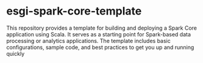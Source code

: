 # esgi-spark-core-template
This repository provides a template for building and deploying a Spark Core application using Scala. It serves as a starting point for Spark-based data processing or analytics applications. The template includes basic configurations, sample code, and best practices to get you up and running quickly

